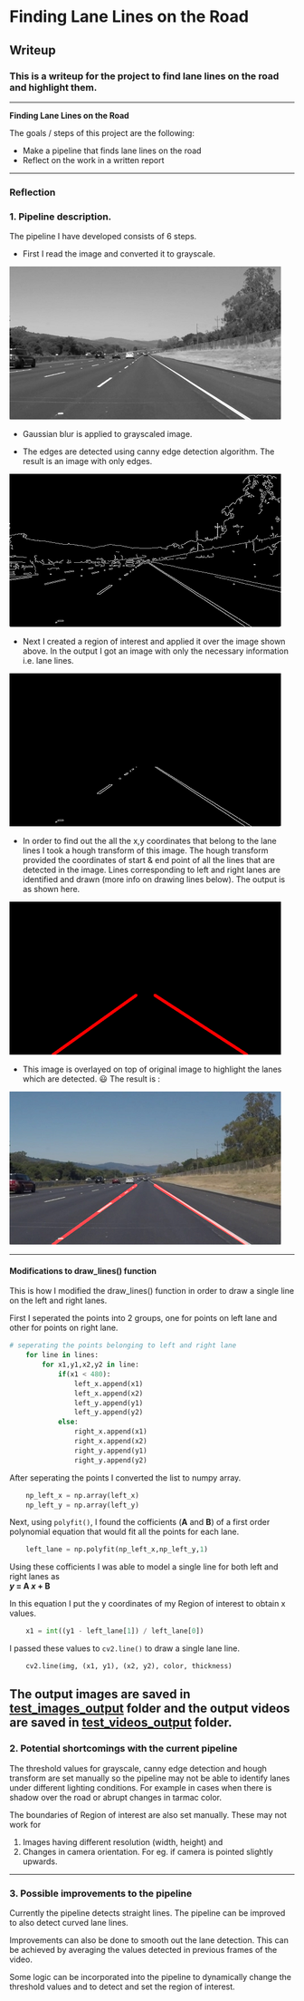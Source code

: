 # **Finding Lane Lines on the Road** 

## Writeup

### This is a writeup for the project to find lane lines on the road and highlight them.

---

**Finding Lane Lines on the Road**

The goals / steps of this project are the following:
* Make a pipeline that finds lane lines on the road
* Reflect on the work in a written report


[//]: # (Image References)

---

### Reflection

### 1. Pipeline description.

The pipeline I have developed consists of 6 steps.

* First I read the image and converted it to grayscale.

![gray](./md%20resources/solidWhiteRight_gray.jpg)

* Gaussian blur is applied to grayscaled image.

* The edges are detected using canny edge detection algorithm. The result is an image with only edges.

![canny](./md%20resources/solidWhiteRight_canny.jpg)

* Next I created a region of interest and applied it over the image shown above. In the output I got an image with only the necessary information i.e. lane lines.

![masked](./md%20resources/solidWhiteRight_masked.jpg)

* In order to find out the all the x,y coordinates that belong to the lane lines I took a hough transform of this image. The hough transform provided the coordinates of start & end point of all the lines that are detected in the image. 
Lines corresponding to left and right lanes are identified and drawn (more info on drawing lines below). 
The output is as shown here.

![hough](./md%20resources/solidWhiteRight_hough.jpg)

* This image is overlayed on top of original image to highlight the lanes which are detected. :smiley: The result is :

![final](./md%20resources/solidWhiteRight.jpg)

---

#### Modifications to draw_lines() function
This is how I modified the draw_lines() function in order to draw a single line on the left and right lanes.

First I seperated the points into 2 groups, one for points on left lane and other for points on right lane.
```python
# seperating the points belonging to left and right lane
    for line in lines:
        for x1,y1,x2,y2 in line:
            if(x1 < 480):
                left_x.append(x1)
                left_x.append(x2)
                left_y.append(y1)
                left_y.append(y2)
            else:
                right_x.append(x1)
                right_x.append(x2)
                right_y.append(y1)
                right_y.append(y2)
```
After seperating the points I converted the list to numpy array.
```python
    np_left_x = np.array(left_x)
    np_left_y = np.array(left_y)
```
Next, using `polyfit()`, I found the cofficients (**A** and **B**) of a first order polynomial equation that would fit all the points for each lane.
```python
    left_lane = np.polyfit(np_left_x,np_left_y,1)
```
Using these cofficients I was able to model a single line for both left and right lanes as  
**_y_ = A _x_ + B**

In this equation I put the y coordinates of my Region of interest to obtain x values.
```python
    x1 = int((y1 - left_lane[1]) / left_lane[0])
```
I passed these values to `cv2.line()` to draw a single lane line.
```python
    cv2.line(img, (x1, y1), (x2, y2), color, thickness)
```
The output images are saved in [test_images_output](https://github.com/nikhil-sinnarkar/CarND-LaneLines-P1-master/tree/master/test_images_output) folder and the output videos are saved in [test_videos_output](https://github.com/nikhil-sinnarkar/CarND-LaneLines-P1-master/tree/master/test_videos_output) folder.
---

### 2. Potential shortcomings with the current pipeline


The threshold values for grayscale, canny edge detection and hough transform are set manually so the pipeline may not be able to identify lanes under different lighting conditions. For example in cases when there is shadow over the road or abrupt changes in tarmac color.

The boundaries of Region of interest are also set manually. These may not work for 
  1. Images having different resolution (width, height) and  
  2. Changes in camera orientation. For eg. if camera is pointed slightly upwards.
---

### 3. Possible improvements to the pipeline

Currently the pipeline detects straight lines. The pipeline can be improved to also detect curved lane lines.

Improvements can also be done to smooth out the lane detection. This can be achieved by averaging the values detected in previous frames of the video.

Some logic can be incorporated into the pipeline to dynamically change the threshold values and to detect and set the region of interest.
